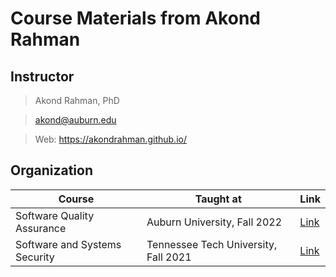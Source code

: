 # Course Materials from Akond Rahman

## Instructor 

> Akond Rahman, PhD 

> akond@auburn.edu 

> Web: https://akondrahman.github.io/ 

## Organization 


| Course                             | Taught at                                  |  Link |
|------------------------------------|--------------------------------------------|-------|
| Software Quality Assurance         | Auburn University, Fall 2022               |  [Link](/software-quality-assurance)     |
| Software and Systems Security      | Tennessee Tech University, Fall 2021       |  [Link](/software-systems-security)       |

